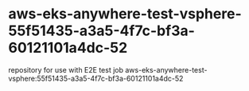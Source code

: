 # aws-eks-anywhere-test-vsphere-55f51435-a3a5-4f7c-bf3a-60121101a4dc-52
repository for use with E2E test job aws-eks-anywhere-test-vsphere:55f51435-a3a5-4f7c-bf3a-60121101a4dc-52
